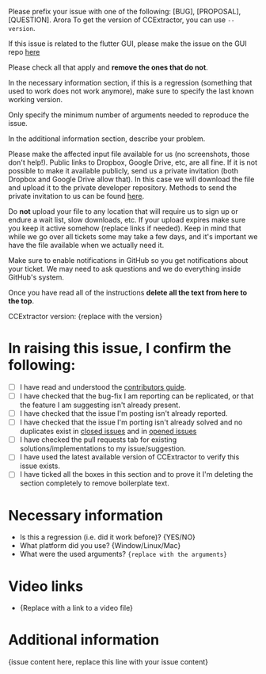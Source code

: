 Please prefix your issue with one of the following: [BUG], [PROPOSAL], [QUESTION].
Arora
To get the version of CCExtractor, you can use `--version`.

If this issue is related to the flutter GUI, please make the issue on the GUI repo [here](https://github.com/CCExtractor/ccextractorfluttergui/issues/new)

Please check all that apply and **remove the ones that do not**.

In the necessary information section, if this is a regression (something that used to work does not work anymore), make sure to specify the last known working version.

Only specify the minimum number of arguments needed to reproduce the issue.

In the additional information section, describe your problem.

Please make the affected input file available for us (no screenshots, those don't help!). Public links to Dropbox, Google Drive, etc, are all fine. If it is not possible to make it available publicly, send us a private invitation (both Dropbox and Google Drive allow that). In this case we will download the file and upload it to the private developer repository. Methods to send the private invitation to us can be found [here](https://ccextractor.org/public:general:support#email).

Do **not** upload your file to any location that will require us to sign up or endure a wait list, slow downloads, etc. If your upload expires make sure you keep it active somehow (replace links if needed). Keep in mind that while we go over all tickets some may take a few days, and it's important we have the file available when we actually need it.

Make sure to enable notifications in GitHub so you get notifications about your ticket. We may need to ask questions and we do everything inside GitHub's system.

Once you have read all of the instructions **delete all the text from here to the top**.

CCExtractor version: {replace with the version}

# In raising this issue, I confirm the following:

- [ ] I have read and understood the [contributors guide](https://github.com/CCExtractor/ccextractor/blob/master/.github/CONTRIBUTING.md).
- [ ] I have checked that the bug-fix I am reporting can be replicated, or that the feature I am suggesting isn't already present.
- [ ] I have checked that the issue I'm posting isn't already reported.
- [ ] I have checked that the issue I'm porting isn't already solved and no duplicates exist in [closed issues](https://github.com/CCExtractor/ccextractor/issues?q=is%3Aissue+is%3Aclosed) and in [opened issues](https://github.com/CCExtractor/ccextractor/issues)
- [ ] I have checked the pull requests tab for existing solutions/implementations to my issue/suggestion.
- [ ] I have used the latest available version of CCExtractor to verify this issue exists.
- [ ] I have ticked all the boxes in this section and to prove it I'm deleting the section completely to remove boilerplate text.

# Necessary information

- Is this a regression (i.e. did it work before)? {YES/NO}
- What platform did you use? {Window/Linux/Mac}
- What were the used arguments? `{replace with the arguments}`

# Video links

* {Replace with a link to a video file}

# Additional information

{issue content here, replace this line with your issue content}
